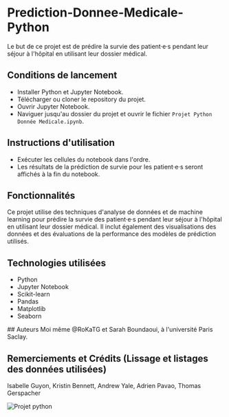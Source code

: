 # Prediction-Donnee-Medicale-Python
Le but de ce projet est de prédire la survie des patient·e·s pendant leur séjour à l'hôpital en utilisant leur dossier médical.

## Conditions de lancement
- Installer Python et Jupyter Notebook.
- Télécharger ou cloner le repository du projet.
- Ouvrir Jupyter Notebook.
- Naviguer jusqu'au dossier du projet et ouvrir le fichier `Projet Python Donnée Medicale.ipynb`.

## Instructions d'utilisation
- Exécuter les cellules du notebook dans l'ordre.
- Les résultats de la prédiction de survie pour les patient·e·s seront affichés à la fin du notebook.

## Fonctionnalités
Ce projet utilise des techniques d'analyse de données et de machine learning pour prédire la survie des patient·e·s pendant leur séjour à l'hôpital en utilisant leur dossier médical. Il inclut également des visualisations des données et des évaluations de la performance des modèles de prédiction utilisés.

## Technologies utilisées
<ul>
<li>Python
<li>Jupyter Notebook
<li>Scikit-learn
<li>Pandas
<li>Matplotlib
<li>Seaborn
</ul>
## Auteurs
Moi même @RoKaTG et Sarah Boundaoui, à l'université Paris Saclay.

## Remerciements et Crédits (Lissage et listages des données utilisées)
Isabelle Guyon, Kristin Bennett, Andrew Yale, Adrien Pavao, Thomas Gerspacher

![Projet python](https://user-images.githubusercontent.com/58750536/226784390-5b97c129-0ec9-4eca-a60d-11c90dc8b88b.png)
